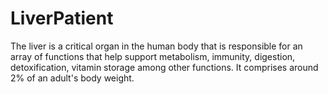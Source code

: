 # LiverPatient
The liver is a critical organ in the human body that is responsible for an array of functions that help support metabolism, immunity, digestion, detoxification, vitamin storage among other functions. It comprises around 2% of an adult's body weight.
